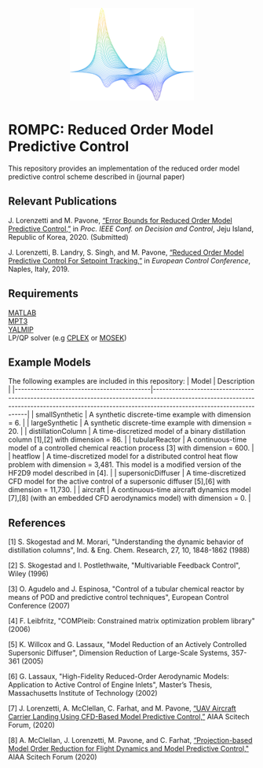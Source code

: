 

<p align="center"><img width="50%" src="img/heatflow.png"/></p>

# ROMPC: Reduced Order Model Predictive Control #
This repository provides an implementation of the reduced order model predictive control scheme described in (journal paper)

## Relevant Publications ##
J. Lorenzetti and M. Pavone, [“Error Bounds for Reduced Order Model Predictive Control,”](https://arxiv.org/pdf/1911.12349.pdf) in _Proc. IEEE Conf. on Decision and Control_, Jeju Island, Republic of Korea, 2020. (Submitted)

J. Lorenzetti, B. Landry, S. Singh, and M. Pavone, [“Reduced Order Model Predictive Control For Setpoint Tracking,”](https://arxiv.org/pdf/1811.06590.pdf) in _European Control Conference_, Naples, Italy, 2019.

## Requirements ##
[MATLAB](https://www.mathworks.com/products/matlab.html)<br/>
[MPT3](https://www.mpt3.org/)<br/>
[YALMIP](https://yalmip.github.io/)<br/>
LP/QP solver (e.g [CPLEX](https://www.ibm.com/analytics/cplex-optimizer) or [MOSEK](https://www.mosek.com/))<br/>



## Example Models ##
The following examples are included in this repository:
| Model                                     | Description                                                                                                                                                                                          |
|-------------------------------------------|--------------------------------------------------------------------------------------------------------------------------------------------------------------------------------------------------|
| smallSynthetic                                      | A synthetic discrete-time example with dimension = 6.       |
| largeSynthetic                    | A synthetic discrete-time example with dimension = 20.       |
| distillationColumn               | A time-discretized model of a binary distillation column [1],[2] with dimension = 86. |
| tubularReactor | A continuous-time model of a controlled chemical reaction process [3] with dimension = 600. |
| heatflow | A time-discretized model for a distributed control heat flow problem with dimension = 3,481. This model is a modified version of the HF2D9 model described in [4].       |
| supersonicDiffuser | A time-discretized CFD model for the active control of a supersonic diffuser [5],[6] with dimension = 11,730. |
| aircraft | A continuous-time aircraft dynamics model [7],[8] (with an embedded CFD aerodynamics model) with dimension = 0.        |

## References ##
[1] S. Skogestad and M. Morari, "Understanding the dynamic behavior of distillation columns", Ind. & Eng. Chem. Research, 27, 10, 1848-1862 (1988) 

[2] S. Skogestad and I. Postlethwaite, "Multivariable Feedback Control", Wiley (1996) 

[3] O. Agudelo and J. Espinosa, "Control of a tubular chemical reactor by means of POD and predictive control techniques", European Control Conference (2007)

[4] F. Leibfritz, "COMPleib: Constrained matrix optimization problem library" (2006)

[5] K. Willcox and G. Lassaux, "Model Reduction of an Actively Controlled Supersonic Diffuser", Dimension Reduction of Large-Scale Systems, 357-361 (2005)

[6] G. Lassaux, "High-Fidelity Reduced-Order Aerodynamic Models: Application to Active Control of Engine Inlets", Master’s Thesis, Massachusetts Institute of Technology (2002)

[7] J. Lorenzetti, A. McClellan, C. Farhat, and M. Pavone, [“UAV Aircraft Carrier Landing Using CFD-Based Model Predictive Control,”](http://asl.stanford.edu/wp-content/papercite-data/pdf/Lorenzetti.McClellan.Farhat.Pavone.AIAA20.pdf) AIAA Scitech Forum, (2020)

[8] A. McClellan, J. Lorenzetti, M. Pavone, and C. Farhat, [“Projection-based Model Order Reduction for Flight Dynamics and Model Predictive Control,"](https://arc.aiaa.org/doi/abs/10.2514/6.2020-1190) AIAA Scitech Forum (2020)



